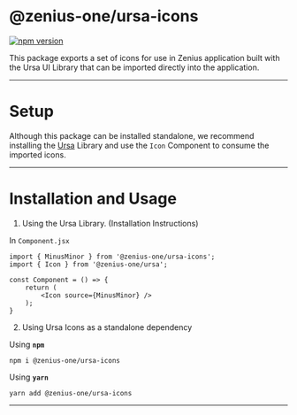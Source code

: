 # @zenius-one/ursa-icons

[![npm version](https://img.shields.io/npm/v/@zenius-one/ursa-icons.svg?style=flat)](https://www.npmjs.com/package/@zenius-one/ursa-icons)

This package exports a set of icons for use in Zenius application built with the
Ursa UI Library that can be imported directly into the application.

---

# Setup

Although this package can be installed standalone, we recommend installing the
[Ursa](https://www.npmjs.com/package/@zenius-one/ursa) Library and use the
`Icon` Component to consume the imported icons.

---

# Installation and Usage

1. Using the Ursa Library. (Installation Instructions)

In `Component.jsx`

```
import { MinusMinor } from '@zenius-one/ursa-icons';
import { Icon } from '@zenius-one/ursa';

const Component = () => {
    return (
        <Icon source={MinusMinor} />
    );
}
```

2. Using Ursa Icons as a standalone dependency

Using **`npm`**

```
npm i @zenius-one/ursa-icons
```

Using **`yarn`**

```
yarn add @zenius-one/ursa-icons
```

---

